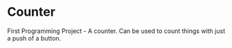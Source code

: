 # Counter

First Programming Project - A counter. 
Can be used to count things with just a push of a button. 

